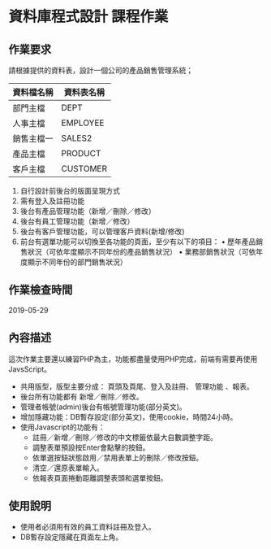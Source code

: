 # 資料庫程式設計 課程作業

## 作業要求
請根據提供的資料表，設計一個公司的產品銷售管理系統；

|資料檔名稱|資料表名稱|
|---------|---------|
|部門主檔	|DEPT|
|人事主檔	|EMPLOYEE|
|銷售主檔一	|SALES2|
|產品主檔	|PRODUCT|
|客戶主檔	|CUSTOMER|
1.	自行設計前後台的版面呈現方式
2.	需有登入及註冊功能
3.	後台有產品管理功能（新增／刪除／修改）
4.	後台有員工管理功能（新增／修改）
5.	後台有客戶管理功能，可以管理客戶資料(新增/修改)
6.	前台有選單功能可以切換至各功能的頁面，至少有以下的項目：
•	歷年產品銷售狀況（可依年度顯示不同年份的產品銷售狀況）
•	業務部銷售狀況（可依年度顯示不同年份的部門銷售狀況）

## 作業檢查時間
2019-05-29

## 內容描述
這次作業主要還以練習PHP為主，功能都盡量使用PHP完成，前端有需要再使用JavsScript。

- 共用版型，版型主要分成： 頁頭及頁尾、登入及註冊、 管理功能 、報表。
- 後台所有功能都有 新增／刪除／修改。
- 管理者帳號(admin)後台有帳號管理功能(部分英文)。
- 增加隱藏功能：DB暫存設定(部分英文)，使用cookie，時間24小時。
- 使用Javascript的功能有：
    - 註冊／新增／刪除／修改的中文標籤依最大自數調整字距。
    - 調整表單預設按Enter會點擊的按鈕。
    - 依單選按鈕狀態啟用／禁用表單上的刪除／修改按鈕。
    - 清空／還原表單輸入。
    - 依報表頁面捲動距離調整表頭和選單按鈕。

## 使用說明

- 使用者必須用有效的員工資料註冊及登入。
- DB暫存設定隱藏在頁面左上角。